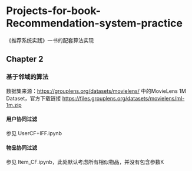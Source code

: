 # Projects-for-book-Recommendation-system-practice
《推荐系统实践》一书的配套算法实现

## Chapter 2
### 基于邻域的算法
数据集来源：https://grouplens.org/datasets/movielens/ 中的MovieLens 1M Dataset，官方下载链接 https://files.grouplens.org/datasets/movielens/ml-1m.zip

#### 用户协同过滤
参见 UserCF+IFF.ipynb


#### 物品协同过滤
参见 Item_CF.ipynb，此处默认考虑所有相似物品，并没有包含参数K
